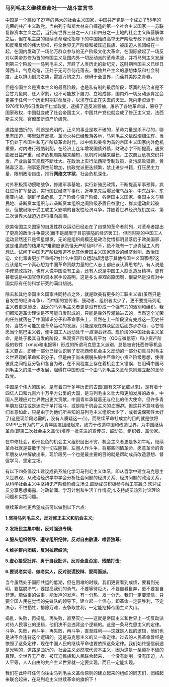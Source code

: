 ### **马列毛主义继续革命社一一战斗宣言书**

中国是一个建设了27年的伟大的社会主义国家，中国共产党是一个成立了55年的光荣的共产主义政党。当由列宁和斯大林亲自缔造的第一个社会主义国家一一苏联复辟资本主义之后，当拥有世界三分之一人口和四分之一土地的社会主义阵营解体之后，但在毛主席的继续革命理论指导下的中国始终高举无产阶级专政下继续革命和反帝反修的伟大旗帜，将全世界无产阶级和被压迫民族、被压迫人民团结在一起，在国内发动了一场亿万群众参与的无产阶级文化大革命，在国际掀起了一场反对以美帝苏修为首的帝国主义及国内外一切反动派的革命洪流，并将马列主义发展到第三个阶段一一马列毛主义，开辟了人类历史的新纪元，这时期帝国主义已经日薄西山，气息奄奄，正处于无可奈何花落去，惟独共产主义的思想体系和社会制度，正以排山倒海之势，雷霆万钧之力，磅礴于全世界，而葆其美妙之青春。

但是帝国主义是资本主义的最高阶段，也是私有制的最后阶段，落寞的统治者是不会甘为鱼肉、任人宰割，也不可能放下屠刀、立地成佛，国内外一切反动派肯定会更甚于任何一个历史时期拼命反扑，以求守住正在失去的天堂。党内走资派于1976年10月6日发动怀仁堂政变，逮捕了造反派领袖，屠杀了各地革命派，篡夺了国家政权，中国就变成了社会帝国主义，中国共产党也就变成了修正主义党、法西斯主义党、官僚垄断资产阶级党。

道路是曲折的，前途是光明的，正义的事业是攻不破的，革命力量是杀不尽的，哪里有压迫，哪里就有反抗。革命火种已经散落各地，马列毛主义依然熠熠生辉。当下仍处于帝国主和无产阶级革命时代，以中修和美帝为首的帝国主义国家内外危机重重，对内进行残酷剥削，在经济上连年增发国债外债，财政赤字不断提高，通货膨胀日益严重，经济危机周期越来越短，危机时间越来越长，工农商业危机交织并发，产业后备军规模不断壮大。在政治上实行法西斯专制政策，贪污腐败猖獗，黄赌毒泛滥，刑事犯罪空前增加，执政党派更迭频繁，禁止进步书籍，打压民主力量，限制政治自由，推行**网络文字狱**，社会危机深化。

对外积极策动侵略战争，修建军事基地，实行新殖民政策，不断提高军事预算，疯狂进行扩军备战，实行国民经济军事化，近年来先后爆发俄乌战争、中东战争、东南亚内战、朝鲜半岛危机。无产阶级与资产阶级、各帝国主义国家、帝国主义与殖民地、垄断资本组织与非垄断资本组织之间阶级矛盾日益激化，群众运动此起彼伏，但被局限于受工联主义影响的自发性经济斗争，并随着世界经济危机加深、第三次世界大战迫近即将推向高潮。

欧美帝国主义国家的自发性群众运动已经走在了自觉的革命者前列，对革命者提出了更高的政治斗争要求(而不是局限于目前狭隘的经济罢工)。但同时期的中国工人运动显然还只是零星爆发，无论是组织规模还是政治觉悟都明显落后于欧美国家，这是谁造成的结果呢?难道应该责怪无产阶级吗?不，绝不能有一丁点责怪工人的想法。试问下中国无产阶级难道不比其他帝国主义国家遭受的经济剥削、政治压迫、文化毒害更加严重吗?为什么中国群众运动却远低于其他帝国主义国家呢?这应该是每一个真心想为中国革命贡献力量的仁人志士都应该认真思考的。有人说是中修党政策好，也有人说中国没有工会，还有人说是中国工人缺乏造反精神，更有甚者说是中国官僚和资本家手段高明，这是多么*客观的*原因啊，很显然是没有对中国实际有任何科学研究的满口胡说。

除去和其他帝国主义国家共同特点之外，就是欧美有更多的工联主义者(虽然只是自发性的经济斗争)，而中国的宣传者、鼓动者、组织者太少了，更不要提马列毛主义者更是*困乏*，困乏的马列毛主义者更是没有形成一个强有力的派别和组织。我们都知道革命理论是不可能自发形成的，只能是靠外界灌输进去的，当然这个光荣的任务就落在了中国知识分子和革命家头上，显然在上一阶段没有完成这一历史任务，当然不可能加速革命运动的发展，只能是跟在群众屁股后面亦步亦趋，心甘情愿当个尾巴主义者，使中国工人运动处于*一直落后状态*。现阶段的中国社会主义革命，是处于极其自发的阶段，纵观资产阶级私有平台（QQ与微信等）和小资产阶级的软件（xmpp和电报等）形成的所谓马克思主义派别，总是被安托西修等机会主义霸占，即使一部分已经认识到了安托西修机会主义反动的一部分初具马列毛主义世界观的革命知识分子，但是由于尚未摆脱头脑中严重的小资产阶级思想，使得彼此之间相互分裂和各自为政，在不同程度上存在着机会主义错误，在阻碍中国马列毛主义的进一步发展，阻碍在中国形成一个由马列毛主义革命原则建立起的革命政党。

中国是个伟大的国家，是有着四千多年历史的古国(自有文字记载以来)，是有着十四亿人口和九百六十万平方公里的大国，是马列毛主义壮大和更加发展的故乡，中国人民理应对世界做出更大贡献，中国青年承载着无与伦比的伟大使命。但许多青年朋友往往或是迷恋于单打独斗，或是陷于机会主义的*左圈群*。但这并不意味着他们本意如此，只是由于为他们所共知的马列毛主义组织太少了，或者说保密性太好了(这是现阶段必需的，没有人质疑这一点)，而继续革命社成立的目的就是欲将XMPP上有为的广大青年朋友团结起来，致力于改造中国和改造世界，为中国继续革命(即第二次社会主义革命)培养一批先进的宣传员、鼓动员、组织者、革命家。

在中修社会，形形色色的机会主义组织层出不穷，机会主义者更是多如牛毛，继续革命社就是要敢于同一切左圈群、左圈人作斗争，将那些同情革命、愿意革命的青年朋友从中解放出来，现阶段另一个也是最主要的目的就是帮助成员改造思想、督促学习、坚定立场。

有以下四条倡议:1.建议成员系统化学习马列毛主义体系，即从哲学中建立马克思主义世界观，从政治经济学中学会分析社会问题的经济关系、经济问题的政治关系，从科学社会主义中坚持无产阶级阶级立场;2.鼓励成员积极参与融工实践;3.欢迎成员分享思想揭露、时政新闻、学习计划和生活工作情况;4.支持成员热烈讨论理论问题和实践问题。

继续革命社更希望成员可以做到以下六点:

**1.坚持马列毛主义，反对修正主义和机会主义;**

**2.发扬民主集中制，反对强迫专横;**

**3.服从组织领导、遵守组织纪律，反对自由散漫、唯吾独尊;**

**4.维护群内团结，反对拉帮结派;**

**5.虚心接受批评、勇于自我批评，反对全盘否定、残酷打击;**

**6.要说老实话、做老实人，反对说谎狡辩、耍两面派。**

当今虽然处于国际共运的低潮，但在困难的时候，我们更要看到成绩，要看到光明，要摆脱冷气，要提高我们的勇气，不要等待炬火，不要自暴自弃，更不要妄自菲薄。能做事的做事，能发声的发声。有一分热，发一分光。我们一定要坚信，只要全国人民在觉悟的先锋队的领导下，建立起一个信心，即革命一定要胜利，下定决心，不怕牺牲，排除万难，去争取胜利，一定能挖掉帝国主义大山。

捣乱，失败，再捣乱，再失败，直至灭亡——这就是帝国主义和世界上一切反动派对待人民事业的逻辑，他们决不会违背这个逻辑的。这是一条马克思主义的定律。斗争，失败，再斗争，再失败，再斗争，直至胜利——这就是人民的逻辑，他们也是决不会违背这个逻辑的。这是马克思主义的又一条定律。过去的人民革命曾经是依照了这条定律，现在中国人民的继续革命也要依照这条定律。我们始终坚信前途是光明的，道路是曲折的，社会主义必然取代资本主义，因为这是一条颠扑不破的真理。全世界无产者、被压迫民族和人民联合起来，一个没有剥削，没有压迫，人人平等，人人自由的共产主义世界就一定要实现，而且一定能实现。

我们在此呼吁任何向往由马列毛主义革命原则的建立起来的组织的同志们，团结起来联合起来，在马列毛主义继续革命的旗帜下！
